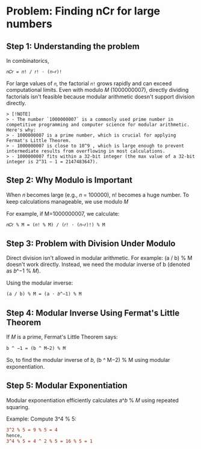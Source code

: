 # Problem: Finding nCr for large numbers

## Step 1: Understanding the problem
In combinatorics, 
```diff
𝑛𝐶𝑟 = 𝑛! / 𝑟! ⋅ (𝑛−𝑟)!
```
For large values of `𝑛`, the factorial `𝑛!` grows rapidly and can exceed computational limits. Even with modulo 𝑀 (1000000007), directly dividing factorials isn't feasible because modular arithmetic doesn't support division directly.

```
> [!NOTE]  
> - The number `1000000007` is a commonly used prime number in competitive programming and computer science for modular arithmetic. Here's why:
> - 1000000007 is a prime number, which is crucial for applying Fermat's Little Theorem.
> - 1000000007 is close to 10^9 , which is large enough to prevent intermediate results from overflowing in most calculations.
> - 1000000007 fits within a 32-bit integer (the max value of a 32-bit integer is 2^31 − 1 = 2147483647).
```

## Step 2: Why Modulo is Important
When 𝑛 becomes large (e.g., 𝑛 = 100000), n! becomes a huge number. To keep calculations manageable, we use modulo 𝑀

For example, if M=1000000007, we calculate:

```diff
𝑛𝐶𝑟 % M = (𝑛! % M) / (𝑟! ⋅ (𝑛−𝑟)!) % M
```

## Step 3: Problem with Division Under Modulo
Direct division isn't allowed in modular arithmetic. For example: (a / b) % M
doesn't work directly. Instead, we need the modular inverse of
b (denoted as 𝑏^−1 % 𝑀).

Using the modular inverse:

```diff
(a / b) % M = (a ⋅ 𝑏^−1) % M
```

## Step 4: Modular Inverse Using Fermat's Little Theorem
If 𝑀 is a prime, Fermat's Little Theorem says:

```diff
b ^ −1 = (b ^ M−2) % M
```
So, to find the modular inverse of 𝑏, (b ^ M−2) % M using modular exponentiation.

## Step 5: Modular Exponentiation
Modular exponentiation efficiently calculates 𝑎^𝑏 % 𝑀 using repeated squaring.

Example:
Compute 
3^4 % 5:

```diff
3^2 % 5 = 9 % 5 = 4
hence,
3^4 % 5 = 4 ^ 2 % 5 = 16 % 5 = 1
```

